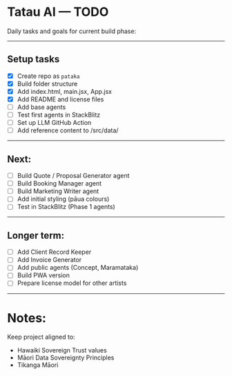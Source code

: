 # Tatau AI — TODO

Daily tasks and goals for current build phase:

---

## Setup tasks

- [x] Create repo as `pataka`
- [x] Build folder structure
- [x] Add index.html, main.jsx, App.jsx
- [x] Add README and license files
- [ ] Add base agents
- [ ] Test first agents in StackBlitz
- [ ] Set up LLM GitHub Action
- [ ] Add reference content to /src/data/

---

## Next:

- [ ] Build Quote / Proposal Generator agent
- [ ] Build Booking Manager agent
- [ ] Build Marketing Writer agent
- [ ] Add initial styling (pāua colours)
- [ ] Test in StackBlitz (Phase 1 agents)

---

## Longer term:

- [ ] Add Client Record Keeper
- [ ] Add Invoice Generator
- [ ] Add public agents (Concept, Maramataka)
- [ ] Build PWA version
- [ ] Prepare license model for other artists

---

# Notes:

Keep project aligned to:

- Hawaiki Sovereign Trust values
- Māori Data Sovereignty Principles
- Tikanga Māori